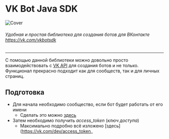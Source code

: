 # VK Bot Java SDK
![Cover](https://pp.userapi.com/c836320/v836320461/57102/BfDwGi-p1qI.jpg)
###### Удобная и простая библиотека для создания ботов для ВКонтакте https://vk.com/vkbotsdk

---

С помощью данной библиотеки можно довольно просто взаимодействовать с [VK API](https://vk.com/dev/manuals) для создания ботов и не только. 
Функционал прекрасно подходит как для сообществ, так и для личных страниц.

## Подготовка
* Для начала необходимо сообщество, если бот будет работать от его имени
  * Сделать это можно [здесь](https://vk.com/groups)
* Затем необходимо получить *access_token* (_ключ доступа_)
  * Максимально подробно всё изложено [здесь](https://vk.com/dev/access_token_
